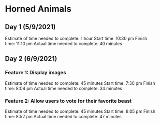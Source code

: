 # Horned Animals

## Day 1 (5/9/2021)

Estimate of time needed to complete: 1 hour
Start time: 10:30 pm
Finish time: 11:10 pm
Actual time needed to complete: 40 minutes

## Day 2 (6/9/2021)

### Feature 1: Display images

Estimate of time needed to complete: 45 minutes
Start time: 7:30 pm
Finish time: 8:04 pm
Actual time needed to complete: 34 minutes

### Feature 2: Allow users to vote for their favorite beast

Estimate of time needed to complete: 45 minutes
Start time: 8:05 pm
Finish time: 8:52 pm
Actual time needed to complete: 47 minutes